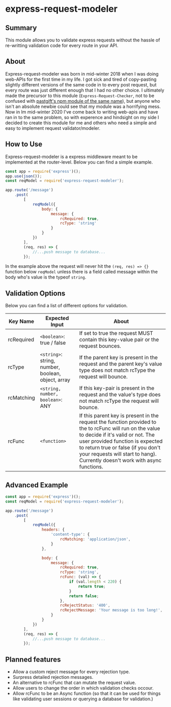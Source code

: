# express-request-modeler
## Summary

This module allows you to validate express requests without the hassle of re-writting validation code for every route in your API.

## About

Express-request-modeler was born in mid-winter 2018 when I was doing web-APIs for the first time in my life. I got sick and tired of copy-pasting slightly different versions of the same code in to every post request, but every route was just different enough that I had no other choice. I ultimately made the precursor to this module (`Express-Request-Checker`, not to be confused with [pastgift's npm module of the same name](https://www.npmjs.com/package/express-request-checker)), but anyone who isn't an absolute newbie could see that my module was a horrifying mess. Now in lm mid-winter 2020 I've come back to writing web-apis and have ran in to the same problem, so with experence and hindsight on my side I decided to create this module for me and others who need a simple and easy to implement request validator/modeler.

## How to Use

Express-request-modeler is a express middleware meant to be implemented at the router-level. Below you can find a simple example.

```js
const app = require('express')();
app.use(json());
const reqModel = require('express-request-modeler');

app.route('/message')
	.post(
		[
			reqModel({
				body: {
					message: {
						rcRequired: true,
						rcType: 'string'
					}
				}
			})
		], 
		(req, res) => {
			//...push message to database...
		});
```

In the example above the request will never hit the `(req, res) => {}` function below `reqModel` unless there is a field called message within the body who's value is the typeof `string`. 

## Validation Options
Below you can find a list of different options for validation.

| Key Name  | Expected Input | About | 
| ------------- | ------------- | ------------- |
| rcRequired | `<boolean>`: true / false | If set to true the request MUST contain this key-value pair or the request bounces. |
| rcType  | `<string>`: string, number, boolean, object, array | If the parent key is present in the request and the parent key's value type does not match rcType the request will bounce. |
| rcMatching  | `<string, number, boolean>`: ANY | If this key-pair is present in the request and the value's type does not match rcType the request will bounce. |
| rcFunc  | `<function>` | If this parent key is present in the request the function provided to the to rcFunc will run on the value to decide if it's valid or not. The user provided function is expected to return true or false (if you don't your requests will start to hang). Currently doesn't work with async functions. |

## Advanced Example
```js
const app = require('express')();
const reqModel = require('express-request-modeler');

app.route('/message')
	.post(
		[
			reqModel({
				headers: {
					'content-type': {
						rcMatching: 'application/json',
					}
				},

				body: {
					message: {
						rcRequired: true,
						rcType: 'string',
						rcFunc: (val) => {
							if (val.length < 220) {
								return true;
							}
							return false;
						},
						rcRejectStatus: '400',
						rcRejectMessage: 'Your message is too long!',
					}
				}
			})
		], 
		(req, res) => {
			//...push message to database...
		});
```

## Planned features

 * Allow a custom reject message for every rejection type.
 * Surpress detailed rejection messages.
 * An alternative to rcFunc that can mutate the request value.
 * Allow users to change the order in which validation checks occour.
 * Allow rcFunc to be an Async function (so that it can be used for things like validating user sessions or querying a database for validation.)